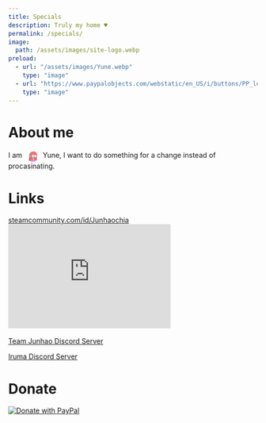 ```yaml
---
title: Specials
description: Truly my home ♥
permalink: /specials/
image:
  path: /assets/images/site-logo.webp
preload:
  - url: "/assets/images/Yune.webp"
    type: "image"
  - url: "https://www.paypalobjects.com/webstatic/en_US/i/buttons/PP_logo_h_200x51.png"
    type: "image"
---
```

# About me
<span>I am</span>
<img src="/assets/images/Yune.webp" alt="Profile Picture of Yune" width="24" height="24" style="border-radius: 50%;margin: 0 5px;vertical-align:middle;">
<span>Yune, I want to do something for a change instead of procasinating.</span>

# Links
<div>
<div><a href="https://steamcommunity.com/id/Junhaochia">steamcommunity.com/id/Junhaochia</a></div>
<iframe title="Steam Miniprofile of Yune" id="iframe-smp" loading="lazy" scrolling="no" width="328px" height="210px" src="https://smp.junhaochia.repl.co/192010363" style="border: 0px;"></iframe>
<script id="steam-smp" type="application/javascript">{const smp = document.getElementById('iframe-smp'); smp.src = smp.src; window.addEventListener("message", function (e) { if (typeof(e.data) === "string" && e.data.includes(smp.src)) smp.height = e.data.slice(0, 5); });}</script>
</div>

[Team Junhao Discord Server](https://discord.gg/9QeEzAq)

[Iruma Discord Server](https://discord.gg/M79cK6g)

# Donate
[![Donate with PayPal](https://www.paypalobjects.com/webstatic/en_US/i/buttons/PP_logo_h_200x51.png "Paypal Logo")](https://paypal.me/Junhaochia)
